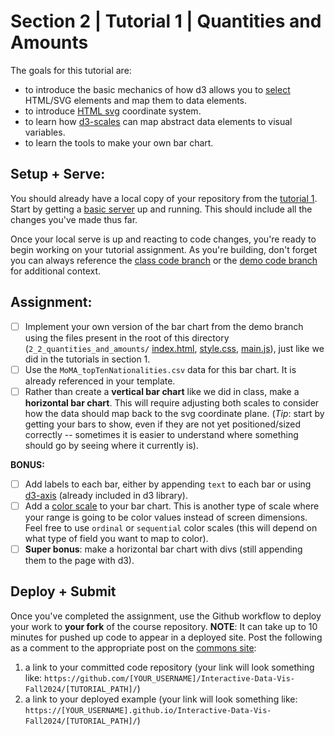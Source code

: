 # Section 2 | Tutorial 1 | Quantities and Amounts

The goals for this tutorial are:

- to introduce the basic mechanics of how d3 allows you to [select](https://github.com/d3/d3-selection) HTML/SVG elements and map them to data elements.
- to introduce [HTML svg](https://developer.mozilla.org/en-US/docs/Web/SVG/Element/svg) coordinate system.
- to learn how [d3-scales](https://github.com/d3/d3-scale) can map abstract data elements to visual variables.
- to learn the tools to make your own bar chart.

## Setup + Serve:

You should already have a local copy of your repository from the [tutorial 1](../1_1_getting_started/README.md). Start by getting a [basic server](../1_1_getting_started/3_BASIC_SERVER.md) up and running. This should include all the changes you've made thus far.

Once your local serve is up and reacting to code changes, you're ready to begin working on your tutorial assignment.
As you're building, don't forget you can always reference the [class code branch](https://github.com/InteractiveDataVis/Interactive-Data-Vis-Fall2024/tree/class/) or the [demo code branch](https://github.com/InteractiveDataVis/Interactive-Data-Vis-Fall2024/tree/demo/) for additional context.

## Assignment:

- [ ] Implement your own version of the bar chart from the demo branch using the files present in the root of this directory (`2_2_quantities_and_amounts/` [index.html](index.html), [style.css](style.css), [main.js](main.js)), just like we did in the tutorials in section 1.
- [ ] Use the `MoMA_topTenNationalities.csv` data for this bar chart. It is already referenced in your template. 
- [ ] Rather than create a **vertical bar chart** like we did in class, make a **horizontal bar chart**. This will require adjusting both scales to consider how the data should map back to the svg coordinate plane. (_Tip_: start by getting your bars to show, even if they are not yet positioned/sized correctly -- sometimes it is easier to understand where something should go by seeing where it currently is).

**BONUS:**

- [ ] Add labels to each bar, either by appending `text` to each bar or using [d3-axis](https://github.com/d3/d3-axis) (already included in d3 library).
- [ ] Add a [color scale](https://github.com/d3/d3-scale-chromatic) to your bar chart. This is another type of scale where your range is going to be color values instead of screen dimensions. Feel free to use `ordinal` or `sequential` color scales (this will depend on what type of field you want to map to color).
- [ ] **Super bonus**: make a horizontal bar chart with divs (still appending them to the page with d3).

## Deploy + Submit

Once you've completed the assignment, use the Github workflow to deploy your work to **your fork** of the course repository. **NOTE**: It can take up to 10 minutes for pushed up code to appear in a deployed site. Post the following as a comment to the appropriate post on the [commons site](https://data73200Fall2024.commons.gc.cuny.edu/):
1. a link to your committed code repository (your link will look something like: `https://github.com/[YOUR_USERNAME]/Interactive-Data-Vis-Fall2024/[TUTORIAL_PATH]/`)
2. a link to your deployed example (your link will look something like: `https://[YOUR_USERNAME].github.io/Interactive-Data-Vis-Fall2024/[TUTORIAL_PATH]/`)
